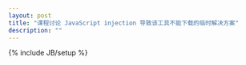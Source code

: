 ```yaml
---
layout: post
title: "课程讨论 JavaScript injection 导致该工具不能下载的临时解决方案"
description: ""
---
```

{% include JB/setup %}


